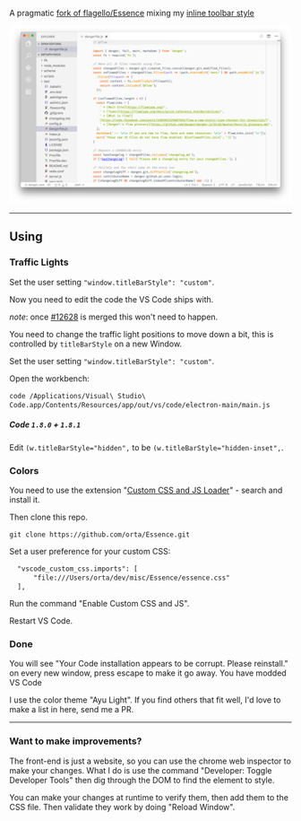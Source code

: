A pragmatic [fork of flagello/Essence](https://github.com/flagello/Essence) mixing my [inline toolbar style](https://github.com/Microsoft/vscode/pull/12628)

![Showcase](showcase/i/E1.png)

---

## Using

### Traffic Lights

Set the user setting `"window.titleBarStyle": "custom"`.

Now you need to edit the code the VS Code ships with.

_note_: once [#12628](https://github.com/Microsoft/vscode/pull/12628) is merged this won't need to happen.

You need to change the traffic light positions to move down a bit, this is controlled by `titleBarStyle` on a new Window.

Set the user setting `"window.titleBarStyle": "custom"`.

Open the workbench:

```
code /Applications/Visual\ Studio\ Code.app/Contents/Resources/app/out/vs/code/electron-main/main.js
```

##### Code `1.8.0` + `1.8.1`

Edit `(w.titleBarStyle="hidden",` to be `(w.titleBarStyle="hidden-inset",`.

### Colors

You need to use the extension "[Custom CSS and JS Loader](https://github.com/be5invis/vscode-custom-css)" - search and install it.

Then clone this repo.

```
git clone https://github.com/orta/Essence.git
```

Set a user preference for your custom CSS:

```
  "vscode_custom_css.imports": [
      "file:///Users/orta/dev/misc/Essence/essence.css"
  ],
```

Run the command "Enable Custom CSS and JS".

Restart VS Code.

### Done

You will see "Your Code installation appears to be corrupt. Please reinstall." on every new window, press escape to make it go away. You have modded VS Code

I use the color theme "Ayu Light". If you find others that fit well, I'd love to make a list in here, send me a PR.

---

### Want to make improvements?

The front-end is just a website, so you can use the chrome web inspector to make your changes. What I do is use the command "Developer: Toggle Developer Tools" then dig through the DOM to find the element to style.

You can make your changes at runtime to verify them, then add them to the CSS file. Then validate they work by doing "Reload Window".
